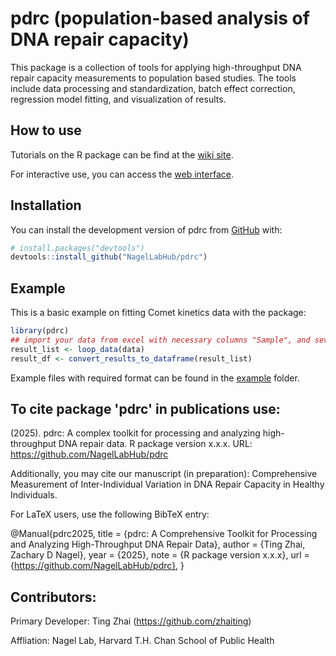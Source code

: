 
# pdrc (population-based analysis of DNA repair capacity)

<!-- badges: start -->
<!-- badges: end -->

This package is a collection of tools for applying high-throughput DNA repair capacity measurements to population based studies. The tools include data processing and standardization, batch effect correction, regression model fitting, and visualization of results.

## How to use
Tutorials on the R package can be find at the [wiki site](https://github.com/NagelLabHub/pdrc/wiki). 

For interactive use, you can access the [web interface](https://tzhai.shinyapps.io/pdrc/). 

## Installation

You can install the development version of pdrc from [GitHub](https://github.com/) with:

``` r
# install.packages("devtools")
devtools::install_github("NagelLabHub/pdrc")
```

## Example

This is a basic example on fitting Comet kinetics data with the package:

``` r
library(pdrc)
## import your data from excel with necessary columns "Sample", and several time point columns with preflix "c_" (e.g., "c_0", "c_15", "c_30", "c_60", "c_120")
result_list <- loop_data(data)
result_df <- convert_results_to_dataframe(result_list)
```

Example files with required format can be found in the [example](https://github.com/NagelLabHub/pdrc/tree/master/example) folder.

## To cite package 'pdrc' in publications use:

   (2025). pdrc: A complex toolkit for processing and analyzing high-throughput DNA repair data. R package version x.x.x. URL: https://github.com/NagelLabHub/pdrc
   
   Additionally, you may cite our manuscript (in preparation): Comprehensive Measurement of Inter-Individual Variation in DNA Repair Capacity in Healthy Individuals. 
   
For LaTeX users, use the following BibTeX entry:

@Manual{pdrc2025,
  title = {pdrc: A Comprehensive Toolkit for Processing and Analyzing High-Throughput DNA Repair Data},
  author = {Ting Zhai, Zachary D Nagel},
  year = {2025},
  note = {R package version x.x.x},
  url = {https://github.com/NagelLabHub/pdrc},
}

## Contributors: 

Primary Developer: Ting Zhai (https://github.com/zhaiting)

Affliation: Nagel Lab, Harvard T.H. Chan School of Public Health

